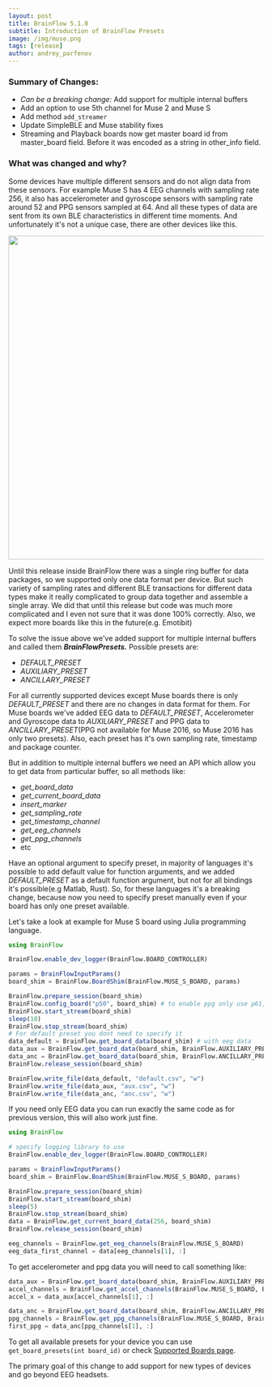 ```yaml
---
layout: post
title: BrainFlow 5.1.0
subtitle: Introduction of BrainFlow Presets
image: /img/muse.png
tags: [release]
author: andrey_parfenov
---
```


### Summary of Changes:

* *Can be a breaking change:* Add support for multiple internal buffers
* Add an option to use 5th channel for Muse 2 and Muse S
* Add method `add_streamer`
* Update SimpleBLE and Muse stability fixes
* Streaming and Playback boards now get master board id from master_board field. Before it was encoded as a string in other_info field.

### What was changed and why?

Some devices have multiple different sensors and do not align data from these sensors. For example Muse S has 4 EEG channels with sampling rate 256, it also has accelerometer and gyroscope sensors with sampling rate around 52 and PPG sensors sampled at 64. And all these types of data are sent from its own BLE characteristics in different time moments. And unfortunately it's not a unique case, there are other devices like this.

<div style="text-align: center">
    <a href="https://choosemuse.com/muse-s/" title="Muse2016" target="_blank" align="center">
        <img width="640" height="640" src="https://live.staticflickr.com/65535/52218382043_47d2ac5b6f_z.jpg">
    </a>
</div>

Until this release inside BrainFlow there was a single ring buffer for data packages, so we supported only one data format per device. But such variety of sampling rates and different BLE transactions for different data types make it really complicated to group data together and assemble a single array. We did that until this release but code was much more complicated and I even not sure that it was done 100% correctly. Also, we expect more boards like this in the future(e.g. Emotibit)

To solve the issue above we've added support for multiple internal buffers and called them ***BrainFlowPresets.*** Possible presets are:

* *DEFAULT_PRESET*
* *AUXILIARY_PRESET*
* *ANCILLARY_PRESET*

For all currently supported devices except Muse boards there is only *DEFAULT_PRESET* and there are no changes in data format for them.
For Muse boards we've added EEG data to *DEFAULT_PRESET*, Accelerometer and Gyroscope data to *AUXILIARY_PRESET* and PPG data to *ANCILLARY_PRESET*(PPG not available for Muse 2016, so Muse 2016 has only two presets). Also, each preset has it's own sampling rate, timestamp and package counter.

But in addition to multiple internal buffers we need an API which allow you to get data from particular buffer, so all methods like:

* *get_board_data*
* *get_current_board_data*
* *insert_marker*
* *get_sampling_rate*
* *get_timestamp_channel*
* *get_eeg_channels*
* *get_ppg_channels*
* etc

Have an optional argument to specify preset, in majority of languages it's possible to add default value for function arguments, and we added *DEFAULT_PRESET* as a default function argument, but not for all bindings it's possible(e.g Matlab, Rust). So, for these languages it's a breaking change, because now you need to specify preset manually even if your board has only one preset available.

Let's take a look at example for Muse S board using Julia programming language.

```julia
using BrainFlow

BrainFlow.enable_dev_logger(BrainFlow.BOARD_CONTROLLER)

params = BrainFlowInputParams()
board_shim = BrainFlow.BoardShim(BrainFlow.MUSE_S_BOARD, params)

BrainFlow.prepare_session(board_shim)
BrainFlow.config_board("p50", board_shim) # to enable ppg only use p61, p50 enables aux(5th eeg) channel, ppg and smth else
BrainFlow.start_stream(board_shim)
sleep(10)
BrainFlow.stop_stream(board_shim)
# For default preset you dont need to specify it
data_default = BrainFlow.get_board_data(board_shim) # with eeg data
data_aux = BrainFlow.get_board_data(board_shim, BrainFlow.AUXILIARY_PRESET) # with accel and gyro data
data_anc = BrainFlow.get_board_data(board_shim, BrainFlow.ANCILLARY_PRESET) # with ppg data
BrainFlow.release_session(board_shim)

BrainFlow.write_file(data_default, "default.csv", "w")
BrainFlow.write_file(data_aux, "aux.csv", "w")
BrainFlow.write_file(data_anc, "anc.csv", "w")

```

If you need only EEG data you can run exactly the same code as for previous version, this will also work just fine.

```julia
using BrainFlow

# specify logging library to use
BrainFlow.enable_dev_logger(BrainFlow.BOARD_CONTROLLER)

params = BrainFlowInputParams()
board_shim = BrainFlow.BoardShim(BrainFlow.MUSE_S_BOARD, params)

BrainFlow.prepare_session(board_shim)
BrainFlow.start_stream(board_shim)
sleep(5)
BrainFlow.stop_stream(board_shim)
data = BrainFlow.get_current_board_data(256, board_shim)
BrainFlow.release_session(board_shim)

eeg_channels = BrainFlow.get_eeg_channels(BrainFlow.MUSE_S_BOARD)
eeg_data_first_channel = data[eeg_channels[1], :]

```

To get accelerometer and ppg data you will need to call something like:

```julia
data_aux = BrainFlow.get_board_data(board_shim, BrainFlow.AUXILIARY_PRESET)
accel_channels = BrainFlow.get_accel_channels(BrainFlow.MUSE_S_BOARD, BrainFlow.AUXILIARY_PRESET)
accel_x = data_aux[accel_channels[1], :]

data_anc = BrainFlow.get_board_data(board_shim, BrainFlow.ANCILLARY_PRESET)
ppg_channels = BrainFlow.get_ppg_channels(BrainFlow.MUSE_S_BOARD, BrainFlow.ANCILLARY_PRESET)
first_ppg = data_anc[ppg_channels[1], :]
```

To get all available presets for your device you can use `get_board_presets(int board_id)` or check [Supported Boards page](https://brainflow.readthedocs.io/en/stable/SupportedBoards.html).

The primary goal of this change to add support for new types of devices and go beyond EEG headsets.
